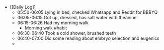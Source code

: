 - [[Daily Log]]
	- 05:50-06:05 Lying in bed, checked Whatsapp and Reddit for BBBYQ
	- 06:05-06:15 Got up, dressed, has salt water with theanine
	- 06:15-06:26 Had my morning walk
		- Morning walk #habit
	- 06:30-06:40 Took a cold shower, brushed teeth
	- 06:40-07:00 Did some reading about embryo selection and eugenics
	-